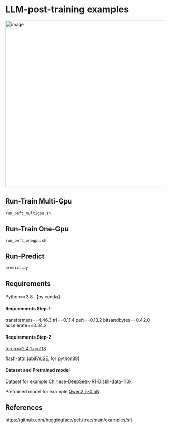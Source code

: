 # LLM-post-training examples

<img width="523" alt="image" src="https://github.com/user-attachments/assets/3cb6655c-ae09-4106-b1b6-47983a127f37" />

## Run-Train Multi-Gpu

`run_peft_multigpu.sh`

## Run-Train One-Gpu

`run_peft_onegpu.sh`

## Run-Predict

`predict.py`

##  Requirements
Python==3.8 【by conda】

#### Requirements Step-1 

transformers==4.46.3 trl==0.11.4 peft==0.13.2 bitsandbytes==0.42.0 accelerate==0.34.2

#### Requirements Step-2

[torch==2.4.1+cu118](https://download.csdn.net/download/guotong1988/89930582) 

[flash-attn](https://github.com/Dao-AILab/flash-attention/releases) (abiFALSE, for python38)

#### Dataset and Pretrained model

Dataset for example [Chinese-DeepSeek-R1-Distill-data-110k](https://download.csdn.net/download/guotong1988/90479646) 

Pretrained model for example [Qwen2.5-0.5B](https://download.csdn.net/download/guotong1988/90479648) 

## References
https://github.com/huggingface/peft/tree/main/examples/sft
